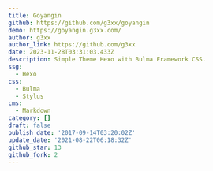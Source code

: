```yaml
---
title: Goyangin
github: https://github.com/g3xx/goyangin
demo: https://goyangin.g3xx.com/
author: g3xx
author_link: https://github.com/g3xx
date: 2023-11-28T03:31:03.433Z
description: Simple Theme Hexo with Bulma Framework CSS.
ssg:
  - Hexo
css:
  - Bulma
  - Stylus
cms:
  - Markdown
category: []
draft: false
publish_date: '2017-09-14T03:20:02Z'
update_date: '2021-08-22T06:18:32Z'
github_star: 13
github_fork: 2
---
```

